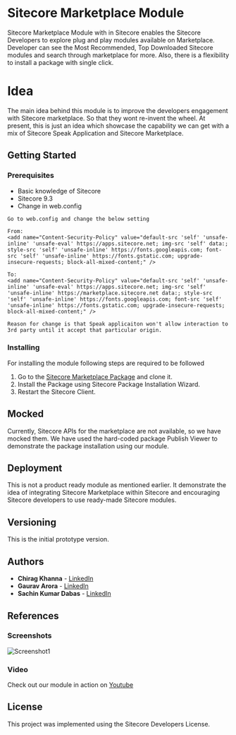 
# Sitecore Marketplace Module
Sitecore Marketplace Module with in Sitecore enables the Sitecore Developers to explore plug and play modules available on Marketplace.
Developer can see the Most Recommended, Top Downloaded Sitecore modules and search through marketplace for more. Also, there is a flexibility to install a package with single click.

# Idea
The main idea behind this module is to improve the developers engagement with Sitecore marketplace. So that they wont re-invent the wheel.
At present, this is just an idea which showcase the capability we can get with a mix of Sitecore Speak Application and Sitecore Marketplace.

## Getting Started
### Prerequisites

 - Basic knowledge of Sitecore
 - Sitecore 9.3
 - Change in web.config 
 ```
 Go to web.config and change the below setting 

From:
<add name="Content-Security-Policy" value="default-src 'self' 'unsafe-inline' 'unsafe-eval' https://apps.sitecore.net; img-src 'self' data:; style-src 'self' 'unsafe-inline' https://fonts.googleapis.com; font-src 'self' 'unsafe-inline' https://fonts.gstatic.com; upgrade-insecure-requests; block-all-mixed-content;" />

To:
<add name="Content-Security-Policy" value="default-src 'self' 'unsafe-inline' 'unsafe-eval' https://apps.sitecore.net; img-src 'self' 'unsafe-inline' https://marketplace.sitecore.net data:; style-src 'self' 'unsafe-inline' https://fonts.googleapis.com; font-src 'self' 'unsafe-inline' https://fonts.gstatic.com; upgrade-insecure-requests; block-all-mixed-content;" />

Reason for change is that Speak applicaiton won't allow interaction to 3rd party until it accept that particular origin.
```

### Installing

For installing the module following steps are required to be followed

 1. Go to the [Sitecore Marketplace Package](https://github.com/Sitecore-Hackathon/rogueCoders/blob/master/sc.package/SitecoreMarketPlace.zip) and clone it.
 2. Install the Package using Sitecore Package Installation Wizard.
 3. Restart the Sitecore Client.

## Mocked
Currently, Sitecore APIs for the marketplace are not available, so we have mocked them. We have used the hard-coded package Publish Viewer to demonstrate the package installation using our module.

## Deployment

This is not a product ready module as mentioned earlier. It demonstrate the idea of integrating Sitecore Marketplace within Sitecore and encouraging Sitecore developers to use ready-made Sitecore modules.

## Versioning

This is the initial prototype version.

## Authors

* **Chirag Khanna** - [LinkedIn](https://www.linkedin.com/in/chirag-khanna-44861087)
* **Gaurav Arora** - [LinkedIn](https://www.linkedin.com/in/arora-gaurav)
* **Sachin Kumar Dabas** - [LinkedIn](https://www.linkedin.com/in/sachin-dabas)

## References
### Screenshots
![Screenshot1](https://photos.google.com/album/AF1QipO3Xl8alBGNMzLtp_Xni4GiDOxyJjn8S73lbfWx/photo/AF1QipOHVhGhkt19x29fE3RuCahRjLJD-LcCpoL0m7uM)
### Video
Check out our module in action on [Youtube](https://youtu.be/ctvGirA4EIk)
## License

This project was implemented using the Sitecore Developers License.